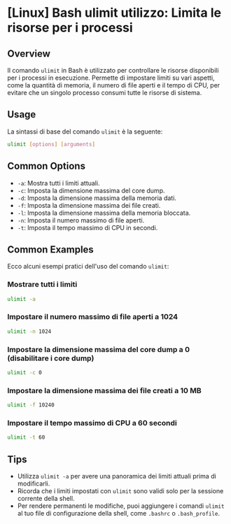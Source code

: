 # [Linux] Bash ulimit utilizzo: Limita le risorse per i processi

## Overview
Il comando `ulimit` in Bash è utilizzato per controllare le risorse disponibili per i processi in esecuzione. Permette di impostare limiti su vari aspetti, come la quantità di memoria, il numero di file aperti e il tempo di CPU, per evitare che un singolo processo consumi tutte le risorse di sistema.

## Usage
La sintassi di base del comando `ulimit` è la seguente:

```bash
ulimit [options] [arguments]
```

## Common Options
- `-a`: Mostra tutti i limiti attuali.
- `-c`: Imposta la dimensione massima del core dump.
- `-d`: Imposta la dimensione massima della memoria dati.
- `-f`: Imposta la dimensione massima dei file creati.
- `-l`: Imposta la dimensione massima della memoria bloccata.
- `-n`: Imposta il numero massimo di file aperti.
- `-t`: Imposta il tempo massimo di CPU in secondi.

## Common Examples
Ecco alcuni esempi pratici dell'uso del comando `ulimit`:

### Mostrare tutti i limiti
```bash
ulimit -a
```

### Impostare il numero massimo di file aperti a 1024
```bash
ulimit -n 1024
```

### Impostare la dimensione massima del core dump a 0 (disabilitare i core dump)
```bash
ulimit -c 0
```

### Impostare la dimensione massima dei file creati a 10 MB
```bash
ulimit -f 10240
```

### Impostare il tempo massimo di CPU a 60 secondi
```bash
ulimit -t 60
```

## Tips
- Utilizza `ulimit -a` per avere una panoramica dei limiti attuali prima di modificarli.
- Ricorda che i limiti impostati con `ulimit` sono validi solo per la sessione corrente della shell.
- Per rendere permanenti le modifiche, puoi aggiungere i comandi `ulimit` al tuo file di configurazione della shell, come `.bashrc` o `.bash_profile`.